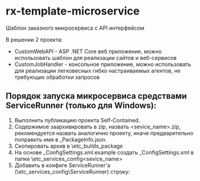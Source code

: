 # rx-template-microservice
Шаблон заказного микросервиса с API интерфейсом

В решении 2 проекта:
* CustomWebAPI - ASP .NET Core веб приложение, можно использовать шаблон для реализации сайтов и веб-сервисов
* CustomJobHandler - консольное приложение, можно использовать для реализации легковесных гибко настраиваемых агентов, не требующих обработки запросов

## Порядок запуска микросервиса средствами ServiceRunner (только для Windows):
1. Выполнить публикацию проекта Self-Contained.
2. Содержимое заархивировать в zip, назвать <sevice_name>.zip, рекомендуется назвать аналогично проекту, иначе предварительно поправить имя в _PackageInfo.json.
3. Скопировать архив в \etc\_builds_package
4. На основе _ConfigSettings.xml.example создать _ConfigSettings.xml в папке \etc\_services_config\<sevice_name>
5. Добавить в конфиге ServiceRunner'а (\etc\_services_config\ServiceRunner) строку:
<ServiceSetting Name="<sevice_name>" Config="<sevice_name>\_ConfigSettings.xml" Package="<sevice_name>.zip" ConfigWatcherEnabled="false" Disabled="false" />